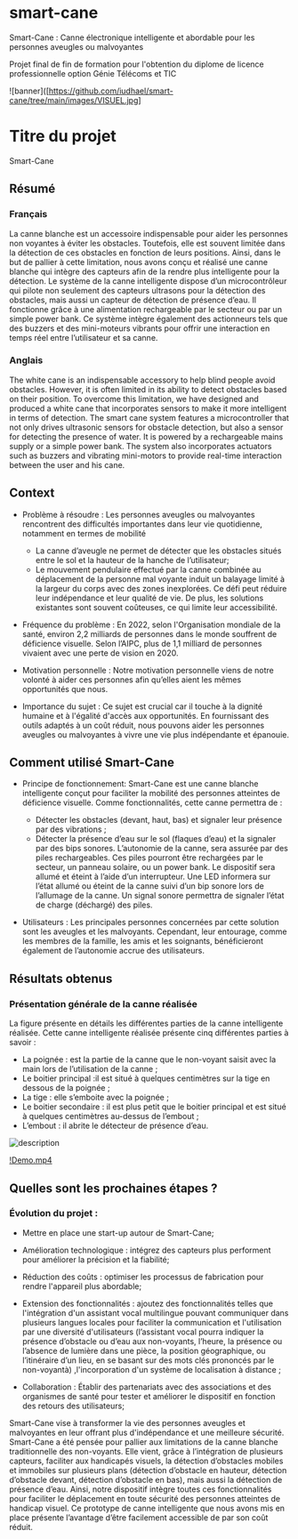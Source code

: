 # smart-cane

Smart-Cane : Canne électronique intelligente et abordable pour les personnes aveugles ou malvoyantes

Projet final de fin de formation pour l'obtention du diplome de licence professionnelle option Génie Télécoms et TIC

<!-- visuel -->
![banner]([https://github.com/iudhael/smart-cane/tree/main/images/VISUEL.jpg]



# Titre du projet

Smart-Cane

## Résumé

### Français
La canne blanche est un accessoire indispensable pour aider les personnes non voyantes à éviter les obstacles. Toutefois, elle est souvent limitée dans la détection de ces obstacles en fonction de leurs positions. Ainsi, dans le but de pallier à cette limitation, nous avons conçu et réalisé une canne blanche qui intègre des capteurs afin de la rendre plus intelligente pour la détection. Le système de la canne intelligente dispose d’un microcontrôleur qui pilote non seulement des capteurs ultrasons pour la détection des obstacles, mais aussi un capteur de détection de présence d’eau. Il fonctionne grâce à une alimentation rechargeable par le secteur ou par un simple power bank. Ce système intègre également des actionneurs tels que des buzzers et des mini-moteurs vibrants pour offrir une interaction en temps réel entre l’utilisateur et sa canne.

### Anglais
The white cane is an indispensable accessory to help blind people avoid obstacles. However, it is often limited in its ability to detect obstacles based on their position. To overcome this limitation, we have designed and produced a white cane that incorporates sensors to make it more intelligent in terms of detection. The smart cane system features a microcontroller that not only drives ultrasonic sensors for obstacle detection, but also a sensor for detecting the presence of water. It is powered by a rechargeable mains supply or a simple power bank. The system also incorporates actuators such as buzzers and vibrating mini-motors to provide real-time interaction between the user and his cane.

## Context

* Problème à résoudre : Les personnes aveugles ou malvoyantes rencontrent des difficultés importantes dans leur vie quotidienne, notamment en termes de mobilité
  *  La canne d’aveugle ne permet de détecter que les obstacles situés entre le sol et la hauteur de la hanche de l’utilisateur;
  *  Le mouvement pendulaire effectué par la canne combinée au déplacement de la personne mal voyante induit un balayage limité à la largeur du corps avec des zones inexplorées.
Ce défi peut réduire leur indépendance et leur qualité de vie. De plus, les solutions existantes sont souvent coûteuses, ce qui limite leur accessibilité.
  
* Fréquence du problème : En 2022, selon l'Organisation mondiale de la santé, environ 2,2 milliards de personnes dans le monde souffrent de déficience visuelle. Selon l’AIPC, plus de 1,1 milliard de personnes vivaient avec une perte de vision en 2020.
  
* Motivation personnelle : Notre motivation personnelle  viens de notre volonté à aider ces personnes afin qu’elles aient les mêmes opportunités que nous.

  
* Importance du sujet : Ce sujet est crucial car il touche à la dignité humaine et à l'égalité d'accès aux opportunités. En fournissant des outils adaptés à un coût réduit, nous pouvons aider les personnes aveugles ou malvoyantes à vivre une vie plus indépendante et épanouie.




## Comment utilisé Smart-Cane

* Principe de fonctionnement: Smart-Cane est une canne blanche intelligente conçut pour faciliter la mobilité des personnes atteintes de déficience visuelle.
  Comme fonctionnalités, cette canne permettra de :
  * Détecter les obstacles (devant, haut, bas) et signaler leur présence par des vibrations ;
  * Détecter la présence d’eau sur le sol (flaques d’eau) et la signaler par des bips sonores.
L’autonomie de la canne, sera assurée par des piles rechargeables. Ces piles pourront être rechargées par le secteur, un panneau solaire, ou un power bank. Le dispositif sera allumé et éteint à l’aide d’un interrupteur. Une LED informera sur l’état allumé ou éteint de la canne suivi d’un bip sonore lors de l’allumage de la canne. Un signal sonore permettra de signaler l’état de charge (déchargé) des piles.

* Utilisateurs : Les principales personnes concernées par cette solution sont les aveugles et les malvoyants. Cependant, leur entourage, comme les membres de la famille, les amis et les soignants, bénéficieront également de l’autonomie accrue des utilisateurs.


## Résultats obtenus
### Présentation générale de la canne réalisée
La figure présente en détails les différentes parties de la canne intelligente réalisée. Cette canne intelligente réalisée présente cinq différentes parties à savoir :
  - La poignée : est la partie de la canne que le non-voyant saisit avec la main
lors de l’utilisation de la canne ;
  - Le boitier principal :il est situé à quelques centimètres sur la tige en dessous
de la poignée ;
  - La tige : elle s’emboite avec la poignée ;
  - Le boitier secondaire : il est plus petit que le boitier principal et est situé à
quelques centimètres au-dessus de l’embout ;
  - L’embout : il abrite le détecteur de présence d’eau.


![description](https://github.com/iudhael/smart-cane/tree/main/images/differentespartie.png)

[!Demo.mp4](https://github.com/iudhael/smart-cane/blob/main/Demo.mp4)




## Quelles sont les prochaines étapes ?
### Évolution du projet :

*  Mettre en place une start-up autour de Smart-Cane;

* Amélioration technologique : intégrez des capteurs plus performent pour améliorer la précision et la fiabilité;
  
* Réduction des coûts : optimiser les processus de fabrication pour rendre l'appareil plus abordable;
  
* Extension des fonctionnalités : ajoutez des fonctionnalités telles que l'intégration d'un assistant vocal multilingue pouvant communiquer dans plusieurs langues locales pour faciliter la communication et l'utilisation par une diversité d'utilisateurs (l’assistant vocal pourra  indiquer la présence d’obstacle ou d’eau aux non-voyants, l’heure, la présence ou l’absence de lumière dans une pièce, la position géographique, ou l’itinéraire d’un lieu, en se basant sur des mots clés prononcés par le non-voyantà) ,l'incorporation d'un système de localisation à distance ;
  
* Collaboration : Établir des partenariats avec des associations et des organismes de santé pour tester et améliorer le dispositif en fonction des retours des utilisateurs;

Smart-Cane vise à transformer la vie des personnes aveugles et malvoyantes en leur offrant plus d'indépendance et une meilleure sécurité. Smart-Cane a été pensée pour pallier aux limitations de la canne blanche traditionnelle des non-voyants. Elle vient, grâce à l’intégration de plusieurs capteurs, faciliter aux handicapés visuels, la détection d’obstacles mobiles et immobiles sur plusieurs plans (détection d’obstacle en hauteur, détection d’obstacle devant, détection d’obstacle en bas), mais aussi la détection de présence d’eau. Ainsi, notre dispositif intègre toutes ces fonctionnalités pour faciliter le déplacement en toute sécurité des personnes atteintes de handicap visuel. Ce prototype de canne intelligente que nous avons mis en place présente l’avantage d’être facilement accessible de par son coût réduit.

